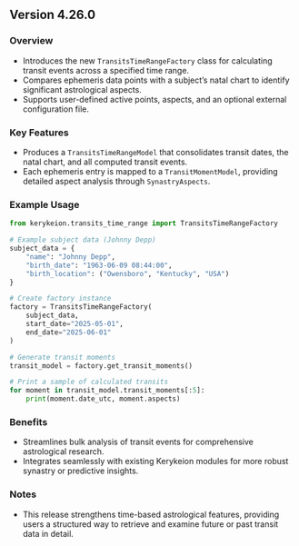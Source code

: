 ## Version 4.26.0

### Overview
- Introduces the new `TransitsTimeRangeFactory` class for calculating transit events across a specified time range.
- Compares ephemeris data points with a subject’s natal chart to identify significant astrological aspects.
- Supports user-defined active points, aspects, and an optional external configuration file.

### Key Features
- Produces a `TransitsTimeRangeModel` that consolidates transit dates, the natal chart, and all computed transit events.
- Each ephemeris entry is mapped to a `TransitMomentModel`, providing detailed aspect analysis through `SynastryAspects`.

### Example Usage
```python
from kerykeion.transits_time_range import TransitsTimeRangeFactory

# Example subject data (Johnny Depp)
subject_data = {
    "name": "Johnny Depp",
    "birth_date": "1963-06-09 08:44:00",
    "birth_location": ("Owensboro", "Kentucky", "USA")
}

# Create factory instance
factory = TransitsTimeRangeFactory(
    subject_data, 
    start_date="2025-05-01",
    end_date="2025-06-01"
)

# Generate transit moments
transit_model = factory.get_transit_moments()

# Print a sample of calculated transits
for moment in transit_model.transit_moments[:5]:
    print(moment.date_utc, moment.aspects)
```

### Benefits
- Streamlines bulk analysis of transit events for comprehensive astrological research.
- Integrates seamlessly with existing Kerykeion modules for more robust synastry or predictive insights.

### Notes
- This release strengthens time-based astrological features, providing users a structured way to retrieve and examine future or past transit data in detail.
